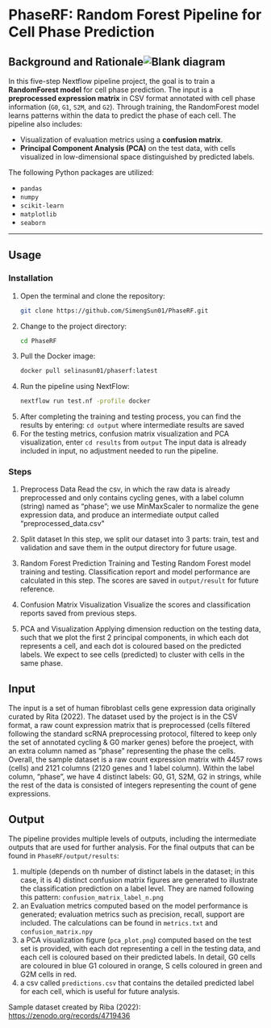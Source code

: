 # **PhaseRF: Random Forest Pipeline for Cell Phase Prediction**

## **Background and Rationale**![Blank diagram](https://github.com/user-attachments/assets/80a3de06-6edf-4003-a572-9c5697c2b702)


In this five-step Nextflow pipeline project, the goal is to train a **RandomForest model** for cell phase prediction. The input is a **preprocessed expression matrix** in CSV format annotated with cell phase information (`G0`, `G1`, `S2M`, and `G2`). Through training, the RandomForest model learns patterns within the data to predict the phase of each cell. The pipeline also includes:

- Visualization of evaluation metrics using a **confusion matrix**.
- **Principal Component Analysis (PCA)** on the test data, with cells visualized in low-dimensional space distinguished by predicted labels.

The following Python packages are utilized:

- `pandas`
- `numpy`
- `scikit-learn`
- `matplotlib`
- `seaborn`

---

## **Usage**

### **Installation**
1. Open the terminal and clone the repository:
   ```bash
   git clone https://github.com/SimengSun01/PhaseRF.git
2. Change to the project directory:
   ```bash
   cd PhaseRF
3. Pull the Docker image:
   ```bash
   docker pull selinasun01/phaserf:latest
4. Run the pipeline using NextFlow:
   ```bash
   nextflow run test.nf -profile docker
5. After completing the training and testing process, you can find the results by entering: `cd output` where intermediate results are saved
6. For the testing metrics, confusion matrix visualization and PCA visualization, enter `cd results` from `output`
The input data is already included in input, no adjustment needed to run the pipeline.


### **Steps**
1. Preprocess Data
   Read the csv, in which the raw data is already preprocessed and only contains cycling genes, with a label column (string) named as “phase”; we use MinMaxScaler to normalize the gene expression data, and produce an intermediate output called “preprocessed_data.csv"

2. Split dataset
   In this step, we split our dataset into 3 parts: train, test and validation and save them in the output directory for future usage.

3. Random Forest Prediction Training and Testing
   Random Forest model training and testing. Classification report and model performance are calculated in this step. The scores are saved in `output/result` for future reference.

5. Confusion Matrix Visualization
   Visualize the scores and classification reports saved from previous steps.
   
7. PCA and Visualization
   Applying dimension reduction on the testing data, such that we plot the first 2 principal components, in which each dot represents a cell, and each dot is coloured based on the predicted labels. We expect to see cells (predicted) to cluster with cells in the same phase.

## **Input**
The input is a set of human fibroblast cells gene expression data originally curated by Rita (2022). The dataset used by the project is in the CSV format, a raw count expression matrix that is preprocessed (cells filtered following the standard scRNA preprocessing protocol, filtered to keep only the set of annotated cycling & G0 marker genes) before the proeject, with an extra column named as “phase” representing the phase the cells. 
Overall, the sample dataset is a raw count expression matrix with 4457 rows (cells) and 2121 columns (2120 genes and 1 label column). Within the label column, “phase”, we have 4 distinct labels: G0, G1, S2M, G2 in strings, while the rest of the data is consisted of integers representing the count of gene expressions. 


## **Output**
The pipeline provides multiple levels of outputs, including the intermediate outputs that are used for further analysis. For the final outputs that can be found in `PhaseRF/output/results`:
1. multiple (depends on th number of distinct labels in the dataset; in this case, it is 4) distinct confusion matrix figures are generated to illustrate the classification prediction on a label level. They are named following this pattern: `confusion_matrix_label_n.png`
2. an Evaluation metrics computed based on the model performance is generated; evaluation metrics such as precision, recall, support are included. The calculations can be found in `metrics.txt` and `confusion_matrix.npy`
3. a PCA visualization figure (`pca_plot.png`) computed based on the test set is provided, with each dot representing a cell in the testing data, and each cell is coloured based on their predicted labels. In detail, G0 cells are coloured in blue G1 coloured in orange, S cells coloured in green and G2M cells in red.
4. a csv called `predictions.csv` that contains the detailed predicted label for each cell, which is useful for future analysis.

Sample dataset created by Riba (2022): https://zenodo.org/records/4719436

